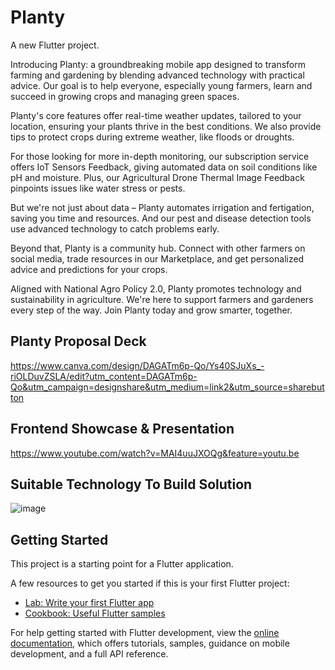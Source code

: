 # Planty

A new Flutter project.

Introducing Planty: a groundbreaking mobile app designed to transform farming and gardening by blending advanced technology with practical advice. Our goal is to help everyone, especially young farmers, learn and succeed in growing crops and managing green spaces.

Planty's core features offer real-time weather updates, tailored to your location, ensuring your plants thrive in the best conditions. We also provide tips to protect crops during extreme weather, like floods or droughts.

For those looking for more in-depth monitoring, our subscription service offers IoT Sensors Feedback, giving automated data on soil conditions like pH and moisture. Plus, our Agricultural Drone Thermal Image Feedback pinpoints issues like water stress or pests.

But we're not just about data – Planty automates irrigation and fertigation, saving you time and resources. And our pest and disease detection tools use advanced technology to catch problems early.

Beyond that, Planty is a community hub. Connect with other farmers on social media, trade resources in our Marketplace, and get personalized advice and predictions for your crops.

Aligned with National Agro Policy 2.0, Planty promotes technology and sustainability in agriculture. We're here to support farmers and gardeners every step of the way. Join Planty today and grow smarter, together.

## Planty Proposal Deck
https://www.canva.com/design/DAGATm6p-Qo/Ys40SJuXs_-riOLDuvZSLA/edit?utm_content=DAGATm6p-Qo&utm_campaign=designshare&utm_medium=link2&utm_source=sharebutton

## Frontend Showcase & Presentation
https://www.youtube.com/watch?v=MAI4uuJXOQg&feature=youtu.be

## Suitable Technology To Build Solution
![image](https://github.com/JasperQw/planty/assets/116553010/14e22f28-d82f-4063-ab47-ce024de804ad)

## Getting Started

This project is a starting point for a Flutter application.

A few resources to get you started if this is your first Flutter project:

- [Lab: Write your first Flutter app](https://docs.flutter.dev/get-started/codelab)
- [Cookbook: Useful Flutter samples](https://docs.flutter.dev/cookbook)

For help getting started with Flutter development, view the
[online documentation](https://docs.flutter.dev/), which offers tutorials,
samples, guidance on mobile development, and a full API reference.
